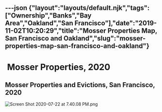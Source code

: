 ---json
{"layout":"layouts/default.njk","tags":["Ownership","Banks","Bay Area","Oakland","San Francisco"],"date":"2019-11-02T10:20:29","title":"Mosser Properties Map, San Francisco and Oakland","slug":"mosser-properties-map-san-francisco-and-oakland"}
---

 Mosser Properties, 2020
========================

Mosser Properties and Evictions, San Francisco, 2020
----------------------------------------------------

![Screen Shot 2020-07-22 at 7.40.08 PM.png](https://images.squarespace-cdn.com/content/v1/52b7d7a6e4b0b3e376ac8ea2/1595462230033-BUWVECZTFV9YIC6KJYVH/ke17ZwdGBToddI8pDm48kLJJlJs7Kqxfb4IshBVsPtsUqsxRUqqbr1mOJYKfIPR7LoDQ9mXPOjoJoqy81S2I8N_N4V1vUb5AoIIIbLZhVYxCRW4BPu10St3TBAUQYVKcf_hKlmFYXQPjrWGkMLHhIfr9nXmwyQXq9LdvQCS4bFSlSCVtAFWkQcQgKIsnpCut/Screen+Shot+2020-07-22+at+7.40.08+PM.png)